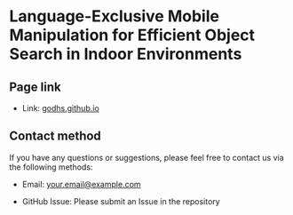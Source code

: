 # Language-Exclusive Mobile Manipulation for Efficient Object Search in Indoor Environments 

## Page link 

- Link: [godhs.github.io]()

## Contact method 

If you have any questions or suggestions, please feel free to contact us via the following methods:
 
- Email: [your.email@example.com]()

- GitHub Issue: Please submit an Issue in the repository
